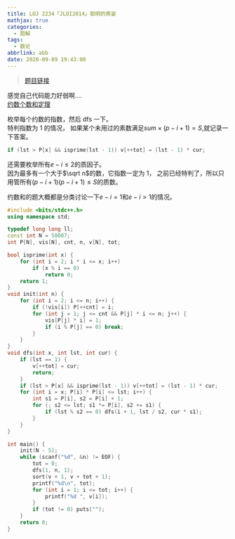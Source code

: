 ```yaml
---
title: LOJ 2234「JLOI2014」聪明的燕姿
mathjax: true
categories:
  - 题解
tags:
  - 数论
abbrlink: abb
date: 2020-09-09 19:43:00
---
```



>[题目链接][1]  

感觉自己代码能力好弱啊....   
[约数个数和定理](https://baike.baidu.com/item/%E7%BA%A6%E6%95%B0%E5%92%8C%E5%AE%9A%E7%90%86/3808428)  

枚举每个约数的指数，然后 dfs 一下。  
特判指数为 1 的情况， 如果某个未用过的素数满足$sum\times (p-i+1)=S$,就记录一下答案。  
```cpp
if (lst > P[x] && isprime(lst - 1)) v[++tot] = (lst - 1) * cur;
```
还需要枚举所有$e-i\leq 2$的质因子。  
因为最多有一个大于$\sqrt n$的数，它指数一定为 1， 之前已经特判了，所以只用管所有$(p-i+1)(p-i+1)\leq S$的质数。  

约数和的题大概都是分类讨论一下$e-i=1$和$e-i>1$的情况。

```cpp
#include <bits/stdc++.h>
using namespace std;

typedef long long ll;
const int N = 50007;
int P[N], vis[N], cnt, n, v[N], tot;

bool isprime(int x) {
    for (int i = 2; i * i <= x; i++)
        if (x % i == 0)
            return 0;
    return 1;
}
void init(int n) {
    for (int i = 2; i <= n; i++) {
    	if (!vis[i]) P[++cnt] = i;
    	for (int j = 1; j <= cnt && P[j] * i <= n; j++) {
    		vis[P[j] * i] = 1;
    		if (i % P[j] == 0) break;
    	}
    }
}
void dfs(int x, int lst, int cur) {
	if (lst == 1) { 
		v[++tot] = cur;
		return;
	}
	if (lst > P[x] && isprime(lst - 1)) v[++tot] = (lst - 1) * cur;
	for (int i = x; P[i] * P[i] <= lst; i++) {
		int s1 = P[i], s2 = P[i] + 1;
		for (; s2 <= lst; s1 *= P[i], s2 += s1) {
			if (lst % s2 == 0) dfs(i + 1, lst / s2, cur * s1);
		}
	}
}

int main() {
    init(N - 5);
    while (scanf("%d", &n) != EOF) {
        tot = 0;
        dfs(1, n, 1);
        sort(v + 1, v + tot + 1);
        printf("%d\n", tot);
        for (int i = 1; i <= tot; i++) {
        	printf("%d ", v[i]);
        }
        if (tot != 0) puts("");
    }
    return 0;
}
```

  [1]: https://loj.ac/problem/2234